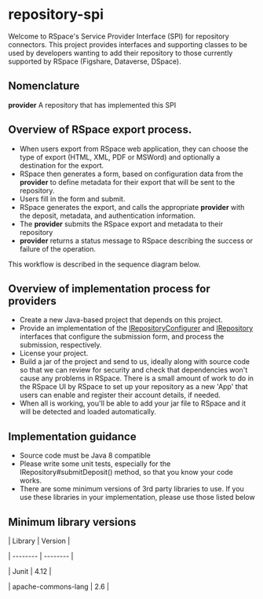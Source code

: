 # repository-spi

Welcome to RSpace's Service Provider Interface (SPI) for repository connectors. This project
provides interfaces and supporting classes to be used by developers wanting to add their repository
to those currently supported by RSpace (Figshare, Dataverse, DSpace).

## Nomenclature

**provider** A repository that has implemented this SPI

## Overview of RSpace export process. 

* When users export from RSpace web application, they can choose the type of export (HTML, XML, PDF or MSWord) and optionally 
a destination for the export. 
* RSpace then generates a form, based on configuration data from the **provider** to define metadata for their export
 that will be sent to the repository. 
* Users fill in the form and submit.
* RSpace generates the export, and calls the appropriate **provider** with the deposit, metadata, and authentication
  information.
* The **provider** submits the RSpace export and metadata to their repository
* **provider** returns a status message to RSpace describing the success or failure of the operation.

This workflow is described in the sequence diagram below.

## Overview of implementation process for providers

* Create a new Java-based project that depends on this project.
* Provide an implementation of the [IRepositoryConfigurer](src/main/java/com/researchspace/repository/spi/IRepositoryConfigurer)
 and [IRepository](src/main/java/com/researchspace/repository/spi/IRepository) interfaces that configure the submission form,
 and process the submission, respectively.
* License your project.
* Build  a jar of the project and send to us, ideally along with source code so that we can review for security and 
   check that dependencies won't cause any problems in RSpace. There is a small amount of work to do in the RSpace UI by RSpace to set
   up your repository as a new 'App' that users can enable and register their account details, if needed.
* When all is working, you'll be able to add your jar file to RSpace and it will be detected and loaded automatically.

## Implementation guidance 

* Source code must be Java 8 compatible
* Please write some unit tests, especially for the IRepository#submitDeposit() method, so that you know your 
   code works.
* There are some minimum versions of 3rd party libraries to use. If you use these libraries in your implementation,
  please use those listed below
  
  
## Minimum library versions

| Library | Version |

| -------- | -------- |

| Junit | 4.12 |

| apache-commons-lang | 2.6 |